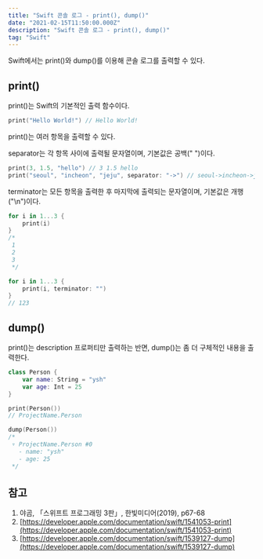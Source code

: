 ```yaml
---
title: "Swift 콘솔 로그 - print(), dump()"
date: "2021-02-15T11:50:00.000Z"
description: "Swift 콘솔 로그 - print(), dump()"
tag: "Swift"
---
```


Swift에서는 print()와 dump()를 이용해 콘솔 로그를 출력할 수 있다.

## print()

print()는 Swift의 기본적인 출력 함수이다.

```swift
print("Hello World!") // Hello World!
```

print()는 여러 항목을 출력할 수 있다.

separator는 각 항목 사이에 출력될 문자열이며, 기본값은 공백(" ")이다.

```swift
print(3, 1.5, "hello") // 3 1.5 hello
print("seoul", "incheon", "jeju", separator: "->") // seoul->incheon->jeju
```

terminator는 모든 항목을 출력한 후 마지막에 출력되는 문자열이며, 기본값은 개행("\n")이다.

```swift
for i in 1...3 {
    print(i)
}
/*
 1
 2
 3
 */

for i in 1...3 {
    print(i, terminator: "")
}
// 123
```

## dump()

print()는 description 프로퍼티만 출력하는 반면, dump()는 좀 더 구체적인 내용을 출력한다.

```swift
class Person {
    var name: String = "ysh"
    var age: Int = 25
}

print(Person())
// ProjectName.Person

dump(Person())
/*
 ▿ ProjectName.Person #0
   - name: "ysh"
   - age: 25
 */
```

## 참고

1. 야곰, 「스위프트 프로그래밍 3판」, 한빛미디어(2019), p67-68
2. [https://developer.apple.com/documentation/swift/1541053-print](https://developer.apple.com/documentation/swift/1541053-print)
3. [https://developer.apple.com/documentation/swift/1539127-dump](https://developer.apple.com/documentation/swift/1539127-dump)
